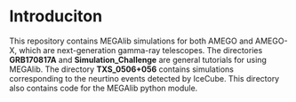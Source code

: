 # Introduciton 

This repository contains MEGAlib simulations for both AMEGO and AMEGO-X, which are next-generation gamma-ray telescopes. 
The directories **GRB170817A** and **Simulation_Challenge** are
general tutorials for using MEGAlib. The directory **TXS_0506+056** contains simulations corresponding
to the neurtino events detected by IceCube. This directory also contains code for the MEGAlib python module.
